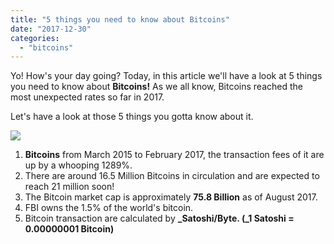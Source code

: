 ```yaml
---
title: "5 things you need to know about Bitcoins"
date: "2017-12-30"
categories: 
  - "bitcoins"
---
```


  
Yo! How's your day going? Today, in this article we'll have a look at 5 things you need to know about **Bitcoins!** As we all know, Bitcoins reached the most unexpected rates so far in 2017. 
  
Let's have a look at those 5 things you gotta know about it.  
  
  
[![](posts/2017/12/images/usebitcoin-4096x2253.jpg)](https://www.bitcoin.com/wp-content/uploads/2017/06/usebitcoin-4096x2253.jpg)  
  
  
  

1. **Bitcoins** from March 2015 to February 2017, the transaction fees of it are up by a whooping 1289%.
2. There are around 16.5 Million Bitcoins in circulation and are expected to reach 21 million soon!
3. The Bitcoin market cap is approximately **75.8 Billion** as of August 2017.
4. FBI owns the 1.5% of the world's bitcoin.
5. Bitcoin transaction are calculated by **_Satoshi/Byte. (_1 Satoshi = 0.00000001 Bitcoin)**
